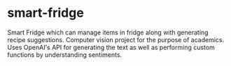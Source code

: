 # smart-fridge
Smart Fridge which can manage items in fridge along with generating recipe suggestions. Computer vision project for the purpose of academics. Uses OpenAI's API for generating the text as well as performing custom functions by understanding sentiments. 
